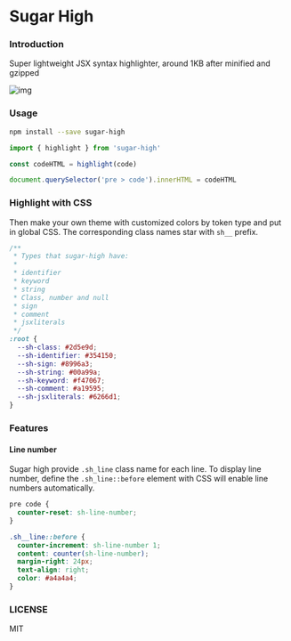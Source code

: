 # Sugar High
### Introduction

Super lightweight JSX syntax highlighter, around 1KB after minified and gzipped

![img](https://repository-images.githubusercontent.com/453236442/94994be5-72fa-479f-8b87-2dc14fe40329)

### Usage

```sh
npm install --save sugar-high
```

```js
import { highlight } from 'sugar-high'

const codeHTML = highlight(code)

document.querySelector('pre > code').innerHTML = codeHTML
```

### Highlight with CSS

Then make your own theme with customized colors by token type and put in global CSS. The corresponding class names star with `sh__` prefix.

```css
/**
 * Types that sugar-high have:
 *
 * identifier
 * keyword
 * string
 * Class, number and null
 * sign
 * comment
 * jsxliterals
 */
:root {
  --sh-class: #2d5e9d;
  --sh-identifier: #354150;
  --sh-sign: #8996a3;
  --sh-string: #00a99a;
  --sh-keyword: #f47067;
  --sh-comment: #a19595;
  --sh-jsxliterals: #6266d1;
}
```

### Features

#### Line number

Sugar high provide `.sh_line` class name for each line. To display line number, define the `.sh_line::before` element with CSS will enable line numbers automatically.

```css
pre code {
  counter-reset: sh-line-number;
}

.sh__line::before {
  counter-increment: sh-line-number 1;
  content: counter(sh-line-number);
  margin-right: 24px;
  text-align: right;
  color: #a4a4a4;
}
```

### LICENSE

MIT

